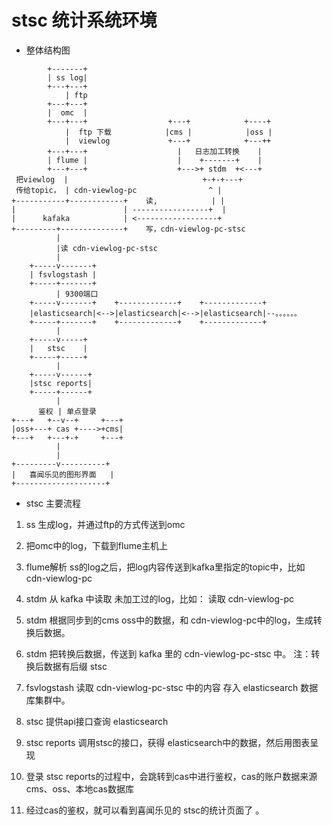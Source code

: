 # stsc 统计系统环境

+ 整体结构图 
```
        +-------+
        | ss log|
        +---+---+
            | ftp
        +---+---+
        |  omc  |
        +---+---+                  +---+            +----+
            |  ftp 下载            |cms |            |oss |
            |  viewlog             +---+            +---++
        +---+---+                    |   日志加工转换    |
        | flume |                    |    +-------+    |
        +---+---+                    +--->+ stdm  +<---+
 把viewlog  |                              +-+-+---+
 传给topic， | cdn-viewlog-pc                ^ |
+-----------+------------+    读,            | |
|                        | -----------------+  |
|      kafaka            | <------------------+
+---------+--------------+    写，cdn-viewlog-pc-stsc
          |
          |读 cdn-viewlog-pc-stsc
          |
    +-----v-------+
    | fsvlogstash |
    +-----+-------+
          | 9300端口
    +-----v-------+    +-------------+    +-------------+
    |elasticsearch|<-->|elasticsearch|<-->|elasticsearch|--。。。。。。
    +-----+-------+    +-------------+    +-------------+
          |
    +-----v-----+
    |   stsc    |
    +-----+-----+
          |
    +-----v------+
    |stsc reports|
    +-----+------+
          |
      鉴权 | 单点登录
+---+   +--v--+     +---+
|oss+---+ cas +---->+cms|
+---+   +---+-+     +---+
          | 
          |
+---------v----------+
|   喜闻乐见的图形界面   |
+--------------------+
```

+ stsc 主要流程

1. ss 生成log，并通过ftp的方式传送到omc

2. 把omc中的log，下载到flume主机上

3. flume解析 ss的log之后，把log内容传送到kafka里指定的topic中，比如 cdn-viewlog-pc

4. stdm 从 kafka 中读取 未加工过的log，比如： 读取 cdn-viewlog-pc

5. stdm 根据同步到的cms oss中的数据，和 cdn-viewlog-pc中的log，生成转换后数据。

6. stdm 把转换后数据，传送到 kafka 里的  cdn-viewlog-pc-stsc 中。 注：转换后数据有后缀 stsc

7. fsvlogstash 读取 cdn-viewlog-pc-stsc 中的内容 存入 elasticsearch 数据库集群中。

8. stsc 提供api接口查询 elasticsearch

9. stsc reports 调用stsc的接口，获得 elasticsearch中的数据，然后用图表呈现

10. 登录 stsc reports的过程中，会跳转到cas中进行鉴权，cas的账户数据来源  cms、oss、本地cas数据库

11. 经过cas的鉴权，就可以看到喜闻乐见的  stsc的统计页面了 。